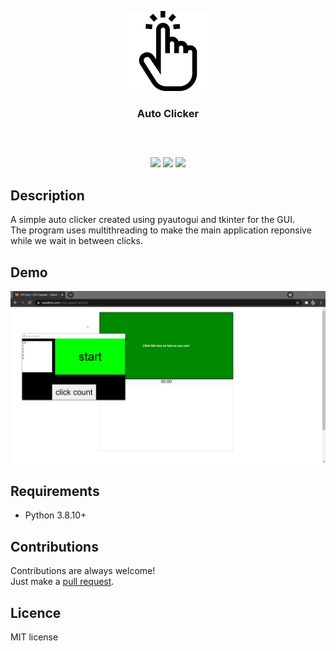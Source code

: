 <p align="center">
<img src="assets\logo.png" width="128" height="128"/>
<br/>
<h3 align="center">Auto Clicker</h3>
<h2></h2>
</p>
<br />

<p align="center">
<a href="../../issues"><img src="https://img.shields.io/github/issues/aminbeigi/auto-clicker.svg?style=flat-square" /></a>
<a href="../../pulls"><img src="https://img.shields.io/github/issues-pr/aminbeigi/auto-clicker.svg?style=flat-square" /></a>
<img src="https://img.shields.io/github/license/aminbeigi/auto-clicker?style=flat-square">
</p>

## Description
A simple auto clicker created using pyautogui and tkinter for the GUI.  
The program uses multithreading to make the main application reponsive while we wait in between clicks.

## Demo
<img src="assets/demo.gif"/>

## Requirements
* Python 3.8.10+

## Contributions
Contributions are always welcome!  
Just make a [pull request](../../pulls).

## Licence
MIT license
